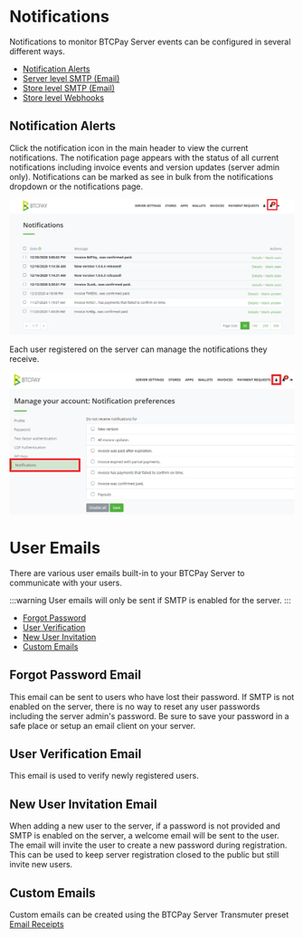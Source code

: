 # Notifications

Notifications to monitor BTCPay Server events can be configured in several different ways. 

- [Notification Alerts](#notification-alerts)
- [Server level SMTP (Email)](https://docs.btcpayserver.org/FAQ/FAQ-ServerSettings/#how-to-configure-smtp-settings-in-btcpay)
- [Store level SMTP (Email)](https://docs.btcpayserver.org/FAQ/FAQ-ServerSettings/#how-to-configure-smtp-settings-in-btcpay)
- [Store level Webhooks](https://docs.btcpayserver.org/API/Greenfield/v1/#tag/Webhooks)

## Notification Alerts

Click the notification icon in the main header to view the current notifications. The notification page appears with the status of all current notifications including invoice events and version updates (server admin only). Notifications can be marked as see in bulk from the notifications dropdown or the notifications page.

![BTCPay Notifications](./img/notifications/notification-page.png "BTCPay Notifications")

Each user registered on the server can manage the notifications they receive.

![BTCPay Manage Notifications](./img/notifications/notification-manage.png "BTCPay Manage Notifications")

# User Emails

There are various user emails built-in to your BTCPay Server to communicate with your users.

:::warning
User emails will only be sent if SMTP is enabled for the server.
:::

- [Forgot Password](#forgot-password-email)
- [User Verification](#user-verification-email)
- [New User Invitation](#new-user-invitation-email)
- [Custom Emails](#custom-emails)

## Forgot Password Email

This email can be sent to users who have lost their password. If SMTP is not enabled on the server, there is no way to reset any user passwords including the server admin's password. Be sure to save your password in a safe place or setup an email client on your server.

## User Verification Email

This email is used to verify newly registered users.

## New User Invitation Email

When adding a new user to the server, if a password is not provided and SMTP is enabled on the server, a welcome email will be sent to the user. The email will invite the user to create a new password during registration. This can be used to keep server registration closed to the public but still invite new users.

## Custom Emails
Custom emails can be created using the BTCPay Server Transmuter preset [Email Receipts](https://docs.btcpayserver.org/Transmuter/EmailReceiptsPreset/#transmuter-email-receipts-setup) 